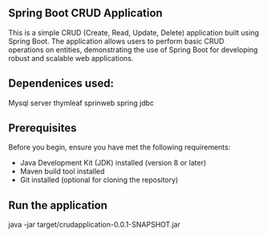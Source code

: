 ## Spring Boot CRUD Application

This is a simple CRUD (Create, Read, Update, Delete) application built using Spring Boot. The application allows users to perform basic CRUD operations on entities, demonstrating the use of Spring Boot for developing robust and scalable web applications.
## Dependenices used:
Mysql server
thymleaf
sprinweb
spring jdbc

## Prerequisites

Before you begin, ensure you have met the following requirements:

- Java Development Kit (JDK) installed (version 8 or later)
- Maven build tool installed
- Git installed (optional for cloning the repository)

## Run the application
java -jar target/crudapplication-0.0.1-SNAPSHOT.jar
